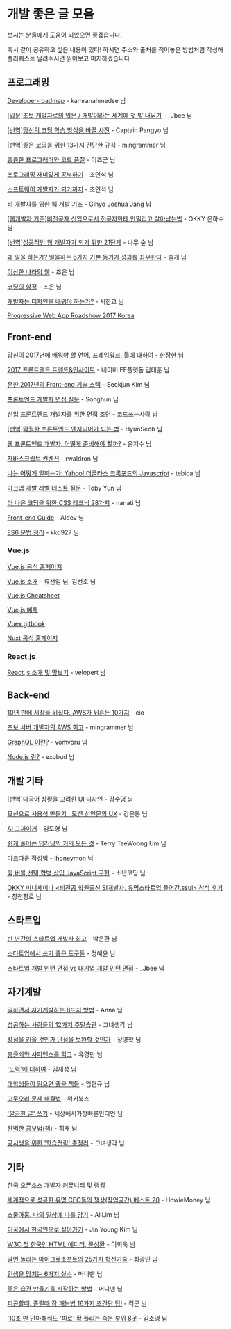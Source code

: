 # 개발 좋은 글 모음

보시는 분들에게 도움이 되었으면 좋겠습니다.

혹시 같이 공유하고 싶은 내용이 있다! 하시면 주소와 출처를 적어놓은 방법처럼 작성해 풀리퀘스트 날려주시면 읽어보고 머지하겠습니다

## 프로그래밍

[Developer-roadmap](https://github.com/kamranahmedse/developer-roadmap/blob/master/README.md) - kamranahmedse 님

[[입문]초보 개발자로의 입문 / 개발이라는 세계에 첫 발 내딛기](http://asfirstalways.tistory.com/153) - _Jbee 님

[[번역]당신의 코딩 학습 방식을 바꿀 사진](https://joshua1988.github.io/web_dev/change-the-way-you-learn-to-code/) - Captain Pangyo 님

[[번역]좋은 코딩을 위한 13가지 간단한 규칙](https://mingrammer.com/translation-13-simple-rules-for-good-coding) - mingrammer 님

[훌륭한 프로그래머와 코드 품질](http://blog.naver.com/PostView.nhn?blogId=complusblog&logNo=221007936139) - 이즈군 님

[프로그래밍 재미있게 공부하기](https://brunch.co.kr/@insuk/7) - 조인석 님

[소프트웨어 개발자가 되기까지](https://brunch.co.kr/@insuk/29) - 조인석 님

[비 개발자를 위한 웹 개발 기초](https://www.slideshare.net/GihyoJoshuaJang/ss-71210860) - Gihyo Joshua Jang 님

[[웹개발자 기준]비전공자 신입으로서 전공자한테 안밀리고 살아남는법](https://okky.kr/article/372485) - OKKY 은하수 님

[[번역]성공적인 웹 개발자가 되기 위한 21단계](http://woodforest.tistory.com/201) - 나무 숲 님

[왜 일을 하는가? 일을하는 6가지 기본 동기가 성과를 좌우한다](http://ksc12545.blog.me/220884826213) - 솔개 님

[이상한 나라의 웹](https://brunch.co.kr/@techhtml/19) - 조은 님

[코딩의 함정](https://brunch.co.kr/@techhtml/4) - 조은 님

[개발자는 디자인을 배워야 하는가?](https://brunch.co.kr/@zalhanilll/109) - 서한교 님

[Progressive Web App Roadshow 2017 Korea](https://gdg-korea-webtech.firebaseapp.com/pwa-roadshow17/)


## Front-end

[당신이 2017년에 배워야 할 언어, 프레임워크, 툴에 대하여](http://han41858.tistory.com/27) - 한장현 님

[2017 프론트엔드 트렌드&인사이트](https://www.slideshare.net/rlaxogns/2017-75371537) - 네이버 FE플랫폼 김태훈 님

[흔한 2017년의 Front-end 기술 스택](http://seokjun.kr/front-end-dev-stack-2017/) - Seokjun Kim 님

[프론트엔드 개발자 면접 질문](https://github.com/Songhun/Front-end-Developer-Interview-Questions/blob/master/Korean/README_KR.md) - Songhun 님

[신입 프론트엔드 개발자를 위한 면접 조언](https://taegon.kim/archives/5770) - 코드쓰는사람 님

[[번역]탁월한 프론트엔드 엔지니어가 되는 법](https://hyunseob.github.io/2016/02/21/how-to-become-a-great-frontend-engineer/) - HyunSeob 님

[웹 프론트엔드 개발자, 어떻게 준비해야 할까?](https://medium.com/@codesquad_yoda/%EC%9B%B9-%ED%94%84%EB%A1%A0%ED%8A%B8%EC%97%94%EB%93%9C-%EA%B0%9C%EB%B0%9C%EC%9E%90-%EC%96%B4%EB%96%BB%EA%B2%8C-%EC%A4%80%EB%B9%84%ED%95%B4%EC%95%BC-%ED%95%A0%EA%B9%8C-5ac7bb6ff2a9) - 윤지수 님

[자바스크립트 컨벤션](https://github.com/rwaldron/idiomatic.js/tree/master/translations/ko_KR) - rwaldron 님

[나는 어떻게 일하는가: Yahoo! 더글라스 크록포드의 Javascript](http://www.looah.com/article/view/1259) - tebica 님

[마크업 개발 레벨 테스트 질문](http://tobyyun.tumblr.com/post/115282929482/%EB%A7%88%ED%81%AC%EC%97%85-%EA%B0%9C%EB%B0%9C-%EB%A0%88%EB%B2%A8-%ED%85%8C%EC%8A%A4%ED%8A%B8-%EC%A7%88%EB%AC%B8) - Toby Yun 님

[더 나은 코딩을 위한 CSS 테크닉 28가지](https://nanati.me/css-code-skill/) - nanati 님

[Front-end Guide](https://blog.naver.com/magnking/221149133410) - AIdev 님

[ES6 문법 정리](http://itstory.tk/entry/JavaScript-ES6-%EB%AC%B8%EB%B2%95-%EC%A0%95%EB%A6%AC) - kkd927 님

### Vue.js

[Vue.js 공식 홈페이지](https://kr.vuejs.org/)

[Vue.js 소개](http://meetup.toast.com/posts/99) - 류선임 님, 김선호 님

[Vue.js Cheatsheet](https://vuejs-tips.github.io/cheatsheet/)

[Vue.js 예제](http://vuejsexamples.com/)

[Vuex gitbook](http://vuex.vuejs.org/kr/)

[Nuxt 공식 홈페이지](https://ko.nuxtjs.org/)

### React.js

[React.js 소개 및 맛보기](https://velopert.com/775) - velopert 님

## Back-end

[10년 만에 시장을 뒤집다. AWS가 뒤흔든 10가지](http://www.ciokorea.com/news/32413) - cio

[초보 서버 개발자의 AWS 회고](https://speakerdeck.com/mingrammer/cobo-seobeo-gaebaljayi-aws-hoego) - mingrammer 님

[GraphQL 이란?](https://vomvoru.github.io/blog/about-GraphQL/) - vomvoru 님

[Node.js 란?](https://perfectacle.github.io/2017/06/18/what-is-node-js/) - exobud 님

## 개발 기타

[[번역]다국어 상황을 고려한 UI 디자인](https://brunch.co.kr/@suyoung/13) - 강수영 님

[모션으로 사용성 만들기 : 모션 선언문의 UX](https://brunch.co.kr/@lain/2) - 강운봉 님

[AI 그까이거](https://www.slideshare.net/dhrim/ai-70388526) - 임도형 님

[쉽게 풀어쓴 딥러닝의 거의 모든 것](http://t-robotics.blogspot.kr/2015/05/deep-learning.html?m=1#.WE9bZ7KLSiM) - Terry TaeWoong Um 님

[마크다운 작성법](https://gist.github.com/ihoneymon/652be052a0727ad59601) - ihoneymon 님

[퀵,버블,선택,합병,삽입 JavaScript 구현](http://boycoding.tistory.com/74) - 소년코딩 님

[OKKY 미니세미나 <비전공 학원출신 SI개발자, 유명스타트업 들어간.ssul> 참석 후기](https://okky.kr/article/425700) - 창천향로 님

## 스타트업

[반 년간의 스타트업 개발자 회고](http://dainelpark.github.io/2017/02/28/%EB%B0%98%EB%85%84%EA%B0%84%EC%9D%98%EC%8A%A4%ED%83%80%ED%8A%B8%EC%97%85%EA%B0%9C%EB%B0%9C%EC%9E%90%ED%9A%8C%EA%B3%A0.html) - 박은환 님

[스타트업에서 쓰기 좋은 도구들](http://ppss.kr/archives/65791) - 정혜윤 님

[스타트업 개발 인턴 면접 vs 대기업 개발 인턴 면접](http://asfirstalways.tistory.com/345) - _Jbee 님


## 자기계발

[일하면서 자기계발하는 8드지 방법](https://brunch.co.kr/@annachoi/33) - Anna 님

[성공하는 사람들의 12가지 주말습관](http://blog.naver.com/justalive/220915108419) - 그녀생각 님

[장점을 키울 것인가 단점을 보완할 것인가](https://brunch.co.kr/@younghakjang/23) - 장영학 님

[총균쇠와 사피엔스를 읽고](https://www.facebook.com/kecologist/posts/10155379898209710) - 유영만 님

['노력'에 대하여](https://brunch.co.kr/@plusclov/96) - 김재성 님

[대학생들이 읽으면 좋을 책들](https://www.facebook.com/permalink.php?story_fbid=1259018274153578&id=100001362518026) - 임현규 님

[고무오리 문제 해결법](http://wikibook.co.kr/article/rubber-duck-problem-solving/) - 위키북스

['깔끔한 글' 쓰기](http://m.cafe.daum.net/ssaumjil/LnOm/1778902?svc=cafefavoritearticle) - 세상에서가장빠른인디언 님

[완벽한 공부법(책)](http://m.blog.naver.com/heejay8811/220927719024) - 히재 님

[공시생을 위한 '학습전략' 총정리](http://blog.naver.com/justalive/220906374661) - 그녀생각 님


## 기타

[한국 오픈소스 개발자 커뮤니티 및 랭킹](http://rankedin.kr/?utm_content=bufferc0914&utm_medium=social&utm_source=facebook.com&utm_campaign=buffer)

[세계적으로 성공한 유명 CEO들의 책상(작업공간) 베스트 20](http://smartincome.tistory.com/1097) - HowieMoney 님

[스물아홉. 나의 일상에 나를 담기](https://brunch.co.kr/@alllim/24) - AllLim 님

[미국에서 한국인으로 살아가기](https://brunch.co.kr/@lifidea/19) - Jin Young Kim 님

[W3C 첫 한국인 HTML 에디터, 문상환](https://www.bloter.net/archives/277173) - 이희욱 님

[알면 놀라는 마이크로소프트의 25가지 혁신기술](http://m.seminartoday.net/news/articleView.html?idxno=8526) - 최광민 님

[인생을 망치는 6가지 실수](http://moneyman.kr/archives/2826) - 머니맨 님

[좋은 습관 만들기를 시작하는 방법](http://moneyman.kr/archives/711) - 머니맨 님

[피곤할때, 졸릴때 잠 깨는법 16가지 초간단 팁!](http://www.kuccblog.net/797) - 컥군 님

['10초'만 안마해줘도 '피로' 확 풀리는 숨은 부위 8곳](http://www.insight.co.kr/newsRead.php?ArtNo=107612) - 김소영 님
